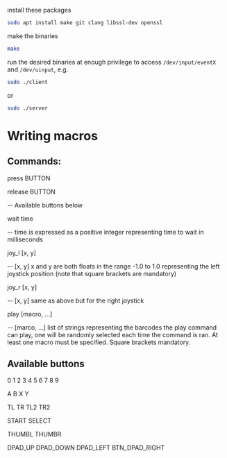 install these packages
```bash
sudo apt install make git clang libssl-dev openssl
```

make the binaries
```bash
make
```

run the desired binaries at enough privilege to access ```/dev/input/eventX``` and ```/dev/uinput```, e.g.
```bash
sudo ./client
```
or
```bash
sudo ./server
```


# Writing macros

## Commands:
press BUTTON

release BUTTON 

-- Available buttons below

wait time 

-- time is expressed as a positive integer representing time to wait in milliseconds

joy_l [x, y]

-- [x, y] x and y are both floats in the range -1.0 to 1.0 representing the left joystick position (note that square brackets are mandatory)

joy_r [x, y]

-- [x, y] same as above but for the right joystick

play [macro, ...]

-- [marco, ...] list of strings representing the barcodes the play command can play, one will be randomly selected each time the command is ran. At least one macro must be specified. Square brackets mandatory.

## Available buttons
0
1
2
3
4
5
6
7
8
9

A
B
X
Y

TL
TR
TL2
TR2

START
SELECT

THUMBL
THUMBR

DPAD_UP
DPAD_DOWN
DPAD_LEFT
BTN_DPAD_RIGHT
